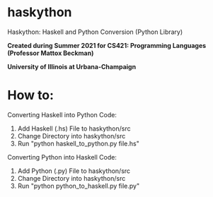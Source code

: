 # haskython
Haskython: Haskell and Python Conversion (Python Library)

**Created during Summer 2021 for CS421: Programming Languages (Professor Mattox Beckman)**

**University of Illinois at Urbana-Champaign**

# How to: 
Converting Haskell into Python Code: 
1. Add Haskell (.hs) File to haskython/src
2. Change Directory into haskython/src 
3. Run "python haskell_to_python.py file.hs" 

Converting Python into Haskell Code: 
1. Add Python (.py) File to haskython/src
2. Change Directory into haskython/src 
3. Run "python python_to_haskell.py file.py" 
